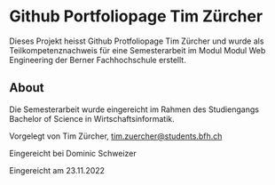 # Github Portfoliopage Tim Zürcher

Dieses Projekt heisst Github Protfoliopage Tim Zürcher und wurde als Teilkompetenznachweis für eine Semesterarbeit im Modul Modul Web Engineering der Berner Fachhochschule erstellt.

## About

Die Semesterarbeit wurde eingereicht im Rahmen des Studiengangs Bachelor of Science in Wirtschaftsinformatik.

Vorgelegt von Tim Zürcher, tim.zuercher@students.bfh.ch

Eingereicht bei Dominic Schweizer

Eingereicht am 23.11.2022
